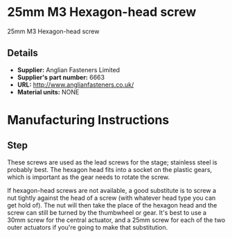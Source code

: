 # 25mm M3 Hexagon-head screw
25mm M3 Hexagon-head screw

## Details
*   **Supplier:** Anglian Fasteners Limited
*   **Supplier's part number:** 6663
*   **URL:** http://www.anglianfasteners.co.uk/
*   **Material units:** NONE


# Manufacturing Instructions
## Step

These screws are used as the lead screws for the stage; stainless steel is probably best.  The hexagon head fits into a socket on the plastic gears, which is important as the gear needs to rotate the screw.

 
If hexagon-head screws are not available, a good substitute is to screw a nut tightly against the head of a screw (with whatever head type you can get hold of).  The nut will then take the place of the hexagon head and the screw can still be turned by the thumbwheel or gear.  It's best to use a 30mm screw for the central actuator, and a 25mm screw for each of the two outer actuators if you're going to make that substitution.

 



